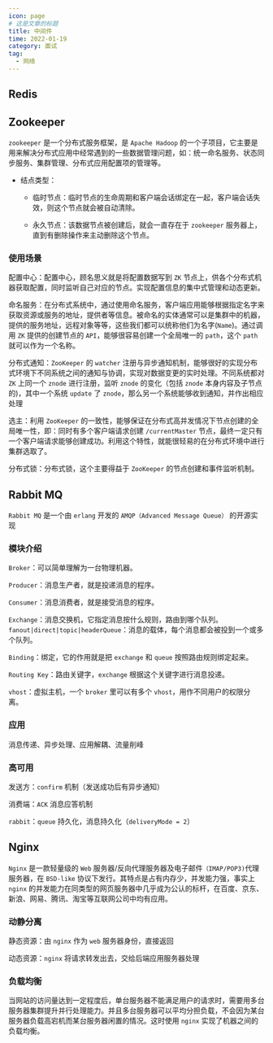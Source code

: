 ```yaml
---
icon: page
# 这是文章的标题
title: 中间件
time: 2022-01-19
category: 面试
tag:
  - 网络
---
```


## Redis

## Zookeeper

`zookeeper` 是一个分布式服务框架，是 `Apache Hadoop` 的一个子项目，它主要是用来解决分布式应用中经常遇到的一些数据管理问题，如：统一命名服务、状态同步服务、集群管理、分布式应用配置项的管理等。

* 结点类型：

  * 临时节点：临时节点的生命周期和客户端会话绑定在一起，客户端会话失效，则这个节点就会被自动清除。

  * 永久节点：该数据节点被创建后，就会一直存在于 `zookeeper` 服务器上，直到有删除操作来主动删除这个节点。

### 使用场景

配置中心：配置中心，顾名思义就是将配置数据写到 `ZK` 节点上，供各个分布式机器获取配置，同时监听自己对应的节点。实现配置信息的集中式管理和动态更新。

命名服务：在分布式系统中，通过使用命名服务，客户端应用能够根据指定名字来获取资源或服务的地址，提供者等信息。被命名的实体通常可以是集群中的机器，提供的服务地址，远程对象等等，这些我们都可以统称他们为名字(`Name`)。通过调用 `ZK` 提供的创建节点的 `API`，能够很容易创建一个全局唯一的 `path`，这个 `path` 就可以作为一个名称。

分布式通知：`ZooKeeper` 的 `watcher` 注册与异步通知机制，能够很好的实现分布式环境下不同系统之间的通知与协调，实现对数据变更的实时处理。不同系统都对 `ZK` 上同一个 `znode` 进行注册，监听 `znode` 的变化（包括 `znode` 本身内容及子节点的)，其中一个系统 `update` 了 `znode`，那么另一个系统能够收到通知，并作出相应处理

选主：利用 `ZooKeeper` 的一致性，能够保证在分布式高并发情况下节点创建的全局唯一性，即：同时有多个客户端请求创建 `/currentMaster` 节点，最终一定只有一个客户端请求能够创建成功。利用这个特性，就能很轻易的在分布式环境中进行集群选取了。

分布式锁：分布式锁，这个主要得益于 `ZooKeeper` 的节点创建和事件监听机制。

## Rabbit MQ

`Rabbit MQ` 是一个由 `erlang` 开发的 `AMQP（Advanced Message Queue）` 的开源实现

### 模块介绍

`Broker`：可以简单理解为一台物理机器。

`Producer`：消息生产者，就是投递消息的程序。

`Consumer`：消息消费者，就是接受消息的程序。

`Exchange`：消息交换机，它指定消息按什么规则，路由到哪个队列。
`fanout|direct|topic|headerQueue`：消息的载体，每个消息都会被投到一个或多个队列。

`Binding`：绑定，它的作用就是把 `exchange` 和 `queue` 按照路由规则绑定起来。

`Routing Key`：路由关键字，`exchange` 根据这个关键字进行消息投递。

`vhost`：虚拟主机，一个 `broker` 里可以有多个 `vhost`，用作不同用户的权限分离。

### 应用

消息传递、异步处理、应用解耦、流量削峰

### 高可用

发送方：`confirm` 机制（发送成功后有异步通知）

消费端：`ACK` 消息应答机制

`rabbit`：`queue` 持久化，消息持久化（`deliveryMode = 2`）

## Nginx

`Nginx` 是一款轻量级的 `Web` 服务器/反向代理服务器及电子邮件`（IMAP/POP3)`代理服务器，在 `BSD-like` 协议下发行。其特点是占有内存少，并发能力强，事实上 `nginx` 的并发能力在同类型的网页服务器中几乎成为公认的标杆，在百度、京东、新浪、网易、腾讯、淘宝等互联网公司中均有应用。

### 动静分离

静态资源：由 `nginx` 作为 `web` 服务器身份，直接返回

动态资源：`nginx` 将请求转发出去，交给后端应用服务器处理

### 负载均衡

当网站的访问量达到一定程度后，单台服务器不能满足用户的请求时，需要用多台服务器集群提升并行处理能力。并且多台服务器可以平均分担负载，不会因为某台服务器负载高宕机而某台服务器闲置的情况。这时使用 `nginx` 实现了机器之间的负载均衡。
